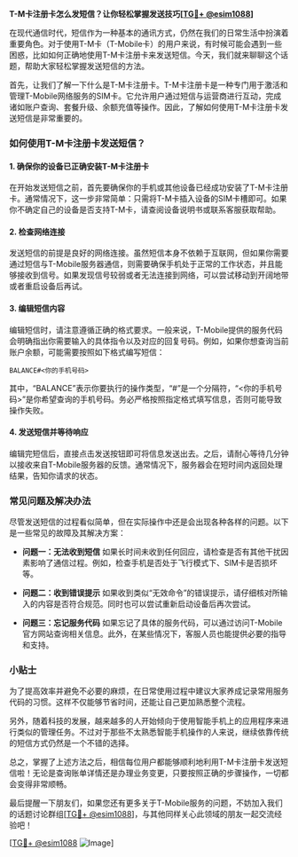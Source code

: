 **T-M卡注册卡怎么发短信？让你轻松掌握发送技巧[[TG💪+ @esim1088](https://t.me/s/esim1088)]**

在现代通信时代，短信作为一种基本的通讯方式，仍然在我们的日常生活中扮演着重要角色。对于使用T-M卡（T-Mobile卡）的用户来说，有时候可能会遇到一些困惑，比如如何正确地使用T-M卡注册卡来发送短信。今天，我们就来聊聊这个话题，帮助大家轻松掌握发送短信的方法。

首先，让我们了解一下什么是T-M卡注册卡。T-M卡注册卡是一种专门用于激活和管理T-Mobile网络服务的SIM卡。它允许用户通过短信与运营商进行互动，完成诸如账户查询、套餐升级、余额充值等操作。因此，了解如何使用T-M卡注册卡发送短信是非常重要的。

### 如何使用T-M卡注册卡发送短信？

#### 1. 确保你的设备已正确安装T-M卡注册卡

在开始发送短信之前，首先要确保你的手机或其他设备已经成功安装了T-M卡注册卡。通常情况下，这一步非常简单：只需将T-M卡插入设备的SIM卡槽即可。如果你不确定自己的设备是否支持T-M卡，请查阅设备说明书或联系客服获取帮助。

#### 2. 检查网络连接

发送短信的前提是良好的网络连接。虽然短信本身不依赖于互联网，但如果你需要通过短信与T-Mobile服务器通信，则需要确保手机处于正常的工作状态，并且能够接收到信号。如果发现信号较弱或者无法连接到网络，可以尝试移动到开阔地带或者重启设备后再试。

#### 3. 编辑短信内容

编辑短信时，请注意遵循正确的格式要求。一般来说，T-Mobile提供的服务代码会明确指出你需要输入的具体指令以及对应的回复号码。例如，如果你想查询当前账户余额，可能需要按照如下格式编写短信：

```
BALANCE#<你的手机号码>
```

其中，“BALANCE”表示你要执行的操作类型，“#”是一个分隔符，“<你的手机号码>”是你希望查询的手机号码。务必严格按照指定格式填写信息，否则可能导致操作失败。

#### 4. 发送短信并等待响应

编辑完短信后，直接点击发送按钮即可将信息发送出去。之后，请耐心等待几分钟以接收来自T-Mobile服务器的反馈。通常情况下，服务器会在短时间内返回处理结果，告知你请求的状态。

### 常见问题及解决办法

尽管发送短信的过程看似简单，但在实际操作中还是会出现各种各样的问题。以下是一些常见的故障及其解决方案：

- **问题一：无法收到短信**
  如果长时间未收到任何回应，请检查是否有其他干扰因素影响了通信过程。例如，检查手机是否处于飞行模式下、SIM卡是否损坏等。
  
- **问题二：收到错误提示**
  如果收到类似“无效命令”的错误提示，请仔细核对所输入的内容是否符合规范。同时也可以尝试重新启动设备后再次尝试。

- **问题三：忘记服务代码**
  如果忘记了具体的服务代码，可以通过访问T-Mobile官方网站查询相关信息。此外，在某些情况下，客服人员也能提供必要的指导和支持。

### 小贴士

为了提高效率并避免不必要的麻烦，在日常使用过程中建议大家养成记录常用服务代码的习惯。这样不仅能够节省时间，还能让自己更加熟悉整个流程。

另外，随着科技的发展，越来越多的人开始倾向于使用智能手机上的应用程序来进行类似的管理任务。不过对于那些不太熟悉智能手机操作的人来说，继续依靠传统的短信方式仍然是一个不错的选择。

总之，掌握了上述方法之后，相信每位用户都能够顺利地利用T-M卡注册卡发送短信啦！无论是查询账单详情还是办理业务变更，只要按照正确的步骤操作，一切都会变得非常顺畅。

最后提醒一下朋友们，如果您还有更多关于T-Mobile服务的问题，不妨加入我们的话题讨论群组[[TG💪+ @esim1088](https://t.me/s/esim1088)]，与其他同样关心此领域的朋友一起交流经验吧！

[[TG💪+ @esim1088](https://t.me/s/esim1088) ![Image](https://i.postimg.cc/4NQfJmqS/Snipaste-2025-05-13-00-14-12.png)]